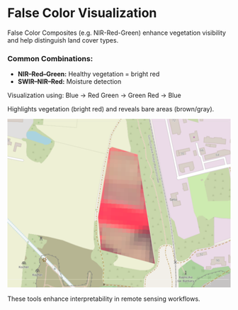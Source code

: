 

# False Color Visualization

False Color Composites (e.g. NIR-Red-Green) enhance vegetation visibility and help distinguish land cover types.

### Common Combinations:
- **NIR–Red–Green:** Healthy vegetation = bright red
- **SWIR–NIR–Red:** Moisture detection

Visualization using:
Blue -> Red
Green -> Green
Red -> Blue

Highlights vegetation (bright red) and reveals bare areas (brown/gray).

![False Color Example](falsecolor.png)

These tools enhance interpretability in remote sensing workflows.
